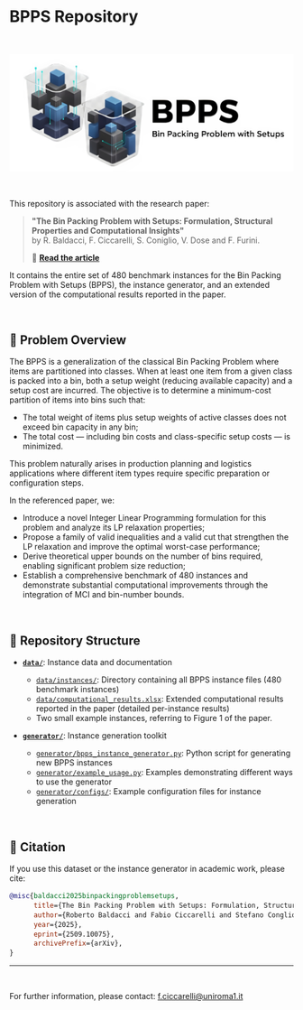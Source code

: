 
# BPPS Repository

<br>

<p align="center">
  <img src="BPPS_logo.png" alt="BPPS logo" width="600"/>
</p>

<br>


This repository is associated with the research paper:

> **"The Bin Packing Problem with Setups: Formulation, Structural Properties and Computational Insights"**  
> by R. Baldacci, F. Ciccarelli, S. Coniglio, V. Dose and F. Furini.  
>
> 📄 [**Read the article**](https://arxiv.org/abs/2509.10075)

It contains the entire set of 480 benchmark instances for the Bin Packing Problem with Setups (BPPS), the instance generator, and an extended version of the computational results reported in the paper.

<br>

## 🎯 Problem Overview

The BPPS is a generalization of the classical Bin Packing Problem where items are partitioned into classes. When at least one item from a given class is packed into a bin, both a setup weight (reducing available capacity) and a setup cost are incurred. The objective is to determine a minimum-cost partition of items into bins such that:

- The total weight of items plus setup weights of active classes does not exceed bin capacity in any bin;
- The total cost — including bin costs and class-specific setup costs — is minimized.

This problem naturally arises in production planning and logistics applications where different item types require specific preparation or configuration steps.

In the referenced paper, we:

- Introduce a novel Integer Linear Programming formulation for this problem and analyze its LP relaxation properties;
- Propose a family of valid inequalities and a valid cut that strengthen the LP relaxation and improve the optimal worst-case performance;
- Derive theoretical upper bounds on the number of bins required, enabling significant problem size reduction;
- Establish a comprehensive benchmark of 480 instances and demonstrate substantial computational improvements through the integration of MCI and bin-number bounds.

<br>

## 📁 Repository Structure

- **[`data/`](data/)**: Instance data and documentation
  - [`data/instances/`](data/instances/): Directory containing all BPPS instance files (480 benchmark instances)
  - [`data/computational_results.xlsx`](data/computational_results.xlsx): Extended computational results reported in the paper (detailed per-instance results)
  - Two small example instances, referring to Figure 1 of the paper.
  
- **[`generator/`](generator/)**: Instance generation toolkit
  - [`generator/bpps_instance_generator.py`](generator/bpps_instance_generator.py): Python script for generating new BPPS instances
  - [`generator/example_usage.py`](generator/example_usage.py): Examples demonstrating different ways to use the generator
  - [`generator/configs/`](generator/configs/): Example configuration files for instance generation
    

<br>


## 📖 Citation

If you use this dataset or the instance generator in academic work, please cite:

```bibtex
@misc{baldacci2025binpackingproblemsetups,
      title={The Bin Packing Problem with Setups: Formulation, Structural Properties and Computational Insights}, 
      author={Roberto Baldacci and Fabio Ciccarelli and Stefano Conglio and Valerio Dose and Fabio Furini},
      year={2025},
      eprint={2509.10075},
      archivePrefix={arXiv},
}
```
---

<br>

For further information, please contact: <f.ciccarelli@uniroma1.it>
